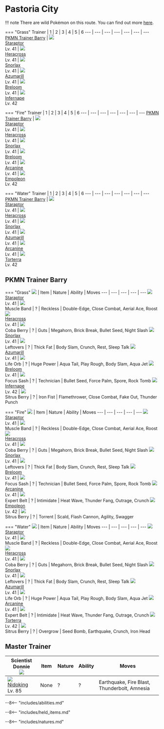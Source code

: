 # Pastoria City

!!! note
    There are wild Pokémon on this route. You can find out more [here](../../wild_pokemon/pastoria_city/).

=== "Grass"
    Trainer              | 1                                 | 2                                 | 3                               | 4                                 | 5                               | 6
    ---                  | ---                               | ---                               | ---                             | ---                               | ---                             | ---
    [PKMN Trainer Barry] | ![][398]<br>[Staraptor]<br>Lv. 41 | ![][214]<br>[Heracross]<br>Lv. 41 | ![][143]<br>[Snorlax]<br>Lv. 41 | ![][184]<br>[Azumarill]<br>Lv. 41 | ![][286]<br>[Breloom]<br>Lv. 41 | ![][392]<br>[Infernape]<br>Lv. 42

=== "Fire"
    Trainer              | 1                                 | 2                                 | 3                               | 4                               | 5                                | 6
    ---                  | ---                               | ---                               | ---                             | ---                             | ---                              | ---
    [PKMN Trainer Barry] | ![][398]<br>[Staraptor]<br>Lv. 41 | ![][214]<br>[Heracross]<br>Lv. 41 | ![][143]<br>[Snorlax]<br>Lv. 41 | ![][286]<br>[Breloom]<br>Lv. 41 | ![][059]<br>[Arcanine]<br>Lv. 41 | ![][395]<br>[Empoleon]<br>Lv. 42

=== "Water"
    Trainer              | 1                                 | 2                                 | 3                               | 4                                 | 5                                | 6
    ---                  | ---                               | ---                               | ---                             | ---                               | ---                              | ---
    [PKMN Trainer Barry] | ![][398]<br>[Staraptor]<br>Lv. 41 | ![][214]<br>[Heracross]<br>Lv. 41 | ![][143]<br>[Snorlax]<br>Lv. 41 | ![][184]<br>[Azumarill]<br>Lv. 41 | ![][059]<br>[Arcanine]<br>Lv. 41 | ![][389]<br>[Torterra]<br>Lv. 42

## PKMN Trainer Barry


=== "Grass"
    ![][barry]                        | Item                              | Nature | Ability    | Moves
    ---                               | ---                               | ---    | ---        | ---
    ![][398]<br>[Staraptor]<br>Lv. 41 | ![][muscle-band]<br>Muscle Band   | ?      | Reckless   | Double-Edge, Close Combat, Aerial Ace, Roost
    ![][214]<br>[Heracross]<br>Lv. 41 | ![][coba-berry]<br>Coba Berry     | ?      | Guts       | Megahorn, Brick Break, Bullet Seed, Night Slash
    ![][143]<br>[Snorlax]<br>Lv. 41   | ![][leftovers]<br>Leftovers       | ?      | Thick Fat  | Body Slam, Crunch, Rest, Sleep Talk
    ![][184]<br>[Azumarill]<br>Lv. 41 | ![][life-orb]<br>Life Orb         | ?      | Huge Power | Aqua Tail, Play Rough, Body Slam, Aqua Jet
    ![][286]<br>[Breloom]<br>Lv. 41   | ![][focus-sash]<br>Focus Sash     | ?      | Technician | Bullet Seed, Force Palm, Spore, Rock Tomb
    ![][392]<br>[Infernape]<br>Lv. 42 | ![][sitrus-berry]<br>Sitrus Berry | ?      | Iron Fist  | Flamethrower, Close Combat, Fake Out, Thunder Punch

=== "Fire"
    ![][barry]                        | Item                              | Nature | Ability    | Moves
    ---                               | ---                               | ---    | ---        | ---
    ![][398]<br>[Staraptor]<br>Lv. 41 | ![][muscle-band]<br>Muscle Band   | ?      | Reckless   | Double-Edge, Close Combat, Aerial Ace, Roost
    ![][214]<br>[Heracross]<br>Lv. 41 | ![][coba-berry]<br>Coba Berry     | ?      | Guts       | Megahorn, Brick Break, Bullet Seed, Night Slash
    ![][143]<br>[Snorlax]<br>Lv. 41   | ![][leftovers]<br>Leftovers       | ?      | Thick Fat  | Body Slam, Crunch, Rest, Sleep Talk
    ![][286]<br>[Breloom]<br>Lv. 41   | ![][focus-sash]<br>Focus Sash     | ?      | Technician | Bullet Seed, Force Palm, Spore, Rock Tomb
    ![][059]<br>[Arcanine]<br>Lv. 41  | ![][expert-belt]<br>Expert Belt   | ?      | Intimidate | Heat Wave, Thunder Fang, Outrage, Crunch
    ![][395]<br>[Empoleon]<br>Lv. 42  | ![][sitrus-berry]<br>Sitrus Berry | ?      | Torrent    | Scald, Flash Cannon, Agility, Swagger

=== "Water"
    ![][barry]                        | Item                              | Nature | Ability    | Moves
    ---                               | ---                               | ---    | ---        | ---
    ![][398]<br>[Staraptor]<br>Lv. 41 | ![][muscle-band]<br>Muscle Band   | ?      | Reckless   | Double-Edge, Close Combat, Aerial Ace, Roost
    ![][214]<br>[Heracross]<br>Lv. 41 | ![][coba-berry]<br>Coba Berry     | ?      | Guts       | Megahorn, Brick Break, Bullet Seed, Night Slash
    ![][143]<br>[Snorlax]<br>Lv. 41   | ![][leftovers]<br>Leftovers       | ?      | Thick Fat  | Body Slam, Crunch, Rest, Sleep Talk
    ![][184]<br>[Azumarill]<br>Lv. 41 | ![][life-orb]<br>Life Orb         | ?      | Huge Power | Aqua Tail, Play Rough, Body Slam, Aqua Jet
    ![][059]<br>[Arcanine]<br>Lv. 41  | ![][expert-belt]<br>Expert Belt   | ?      | Intimidate | Heat Wave, Thunder Fang, Outrage, Crunch
    ![][389]<br>[Torterra]<br>Lv. 42  | ![][sitrus-berry]<br>Sitrus Berry | ?      | Overgrow   | Seed Bomb, Earthquake, Crunch, Iron Head

## Master Trainer

Scientist Donnie<br>![][scientist] | Item | Nature | Ability | Moves
---                                | ---  | ---    | ---     | ---
![][034]<br>[Nidoking]<br>Lv. 85   | None | ?      | ?       | Earthquake, Fire Blast, Thunderbolt, Amnesia

--8<-- "includes/abilities.md"

--8<-- "includes/held_items.md"

--8<-- "includes/natures.md"

[PKMN Trainer Barry]: #pkmn-trainer-barry
[Nidoking]: ../../pokemons/034/
[Arcanine]: ../../pokemons/059/
[Snorlax]: ../../pokemons/143/
[Azumarill]: ../../pokemons/184/
[Heracross]: ../../pokemons/214/
[Breloom]: ../../pokemons/286/
[Torterra]: ../../pokemons/389/
[Infernape]: ../../pokemons/392/
[Empoleon]: ../../pokemons/395/
[Staraptor]: ../../pokemons/398/
[coba-berry]: ../img/items/coba-berry.png
[expert-belt]: ../img/items/expert-belt.png
[focus-sash]: ../img/items/focus-sash.png
[leftovers]: ../img/items/leftovers.png
[life-orb]: ../img/items/life-orb.png
[muscle-band]: ../img/items/muscle-band.png
[sitrus-berry]: ../img/items/sitrus-berry.png
[034]: ../img/pokemon/034.png
[059]: ../img/pokemon/059.png
[143]: ../img/pokemon/143.png
[184]: ../img/pokemon/184.png
[214]: ../img/pokemon/214.png
[286]: ../img/pokemon/286.png
[389]: ../img/pokemon/389.png
[392]: ../img/pokemon/392.png
[395]: ../img/pokemon/395.png
[398]: ../img/pokemon/398.png
[barry]: ../img/trainer/barry.png
[scientist]: ../img/trainer/scientist.png
